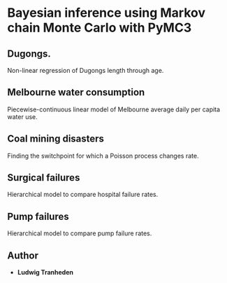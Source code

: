 # Bayesian inference using Markov chain Monte Carlo with PyMC3

## Dugongs.
Non-linear regression of Dugongs length through age.

## Melbourne water consumption
Piecewise-continuous linear model of Melbourne average daily per capita water use.

## Coal mining disasters
Finding the switchpoint for which a Poisson process changes rate.

## Surgical failures
Hierarchical model to compare hospital failure rates.

## Pump failures
Hierarchical model to compare pump failure rates.

## Author

* **Ludwig Tranheden**
